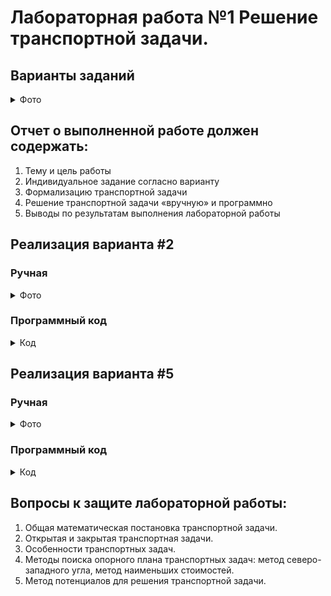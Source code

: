 # Лабораторная работа №1  Решение транспортной задачи.

## Варианты заданий
<details>

  <summary>Фото</summary>
  
Вариант 1. 
bj
ai	b1 = 120	b2 = 120	b3 = 200	b4 = 180	b5 = 110
а1 = 200	1	2	3	5	2
а2 = 150	4	6	7	3	1
а3 = 350	2	2	3	4	5

Вариант 2. 
bj
ai	b1 = 140	b2 = 110	b3 = 170	b4 = 90	b5 = 140
а1 = 250	4	3	4	5	3
а2 = 200	2	4	5	7	8
а3 = 220	4	3	7	2	1

Вариант 3. 
bj
ai	b1 = 110	b2 = 140	b3 = 220	b4 = 190	b5 = 120
а1 = 180	2	4	5	8	6
а2 = 300	7	3	6	4	5
а3 = 230	8	5	6	5	3

Вариант 4. 
bj
ai	b1 = 160	b2 = 120	b3 = 140	b4 = 200	b5 = 170
а1 = 300	1	4	2	1	3
а2 = 250	6	2	3	5	1
а3 = 200	2	3	4	1	4

Вариант 5. 
bj
ai	b1 = 110	b2 = 200	b3 = 90	b4 = 100	b5 = 120
а1 = 100	5	2	3	6	1
а2 = 300	1	1	4	4	2
а3 = 150	4	1	2	3	5

Вариант 6. 
bj
ai	b1 = 100	b2 = 120	b3 = 100	b4 = 200	b5 = 300
а1 = 150	5	1	2	3	4
а2 = 320	7	8	1	1	2
а3 = 400	4	1	3	1	2

Вариант 7. 
bj	b1 = 100	b2 = 100	b3 = 80	b4 = 90	b5 = 70
ai					
а1 = 200	1	4	5	3	1
а2 = 350	2	3	1	4	2
а3 = 150	2	1	3	1	1

Вариант 8. 
bj
ai	b1 = 100	b2 = 90	b3 = 200	b4 = 30	b5 = 80
а1 = 200	1	2	4	1	5
а2 = 120	1	2	1	3	1
а3 = 150	2	1	3	3	1

Вариант 9. 
bj
ai	b1 =100 	b2 = 120	b3 = 130	b4 = 100	b5 = 90
а1 = 300	1	4	5	3	1
а2 = 120	2	1	2	1	2
а3 = 300	3	1	4	2	1

Вариант 10. 
bj
ai	b1 = 100	b2 = 20	b3 = 70	b4 = 90	b5 = 180
а1 = 300	1	4	2	1	2
а2 = 90	2	2	3	1	3
а3 = 70	3	4	5	6	7

Вариант 11. 
bj
ai	b1 =100 	b2 = 200	b3 = 130	b4 = 180	b5 = 110
а1 = 150	1	4	7	2	1
а2 = 200	2	5	1	4	3
а3 = 170	46	27	36	40	45

Вариант 12. 
bj
ai	b1 = 120	b2 = 130	b3 = 200	b4 = 180	b5 = 110
а1 = 200	1	4	7	8	1
а2 = 150	2	3	1	4	1
а3 = 35	5	1	3	2	3

Вариант 13. 
bj
ai	b1 = 140	b2 = 110	b3 = 170	b4 = 90	b5 = 140
а1 = 250	1	2	3	5	2
а2 = 200	4	6	7	3	1
а3 = 220	3	2	3	4	5

Вариант 14. 
bj
ai	b1 = 110	b2 = 130	b3 = 200	b4 = 180	b5 = 110
а1 = 200	2	4	5	8	6
а2 = 150	7	3	6	4	5
а3 = 350	8	2	3	4	5

Вариант 15. 
bj
ai	b1 = 100	b2 = 120	b3 = 140	b4 = 200	b5 = 170
а1 = 300	1	4	2	1	3
а2 = 250	6	2	3	5	1
а3 = 200	2	3	4	1	4

Вариант 16. 
bj
ai	b1 = 100	b2 = 120	b3 = 100	b4 = 200	b5 = 300
а1 = 150	2	5	3	6	1
а2 = 320	1	1	4	4	2
а3 = 400	4	1	2	3	5

Вариант 17. 
bj
ai	b1 = 100	b2 = 100	b3 = 80	b4 = 90	b5 = 70
а1 = 200	1	4	7	2	1
а2 = 350	2	5	1	4	3
а3 = 150	2	3	1	2	1

Вариант 18. 
bj
ai	b1 = 100	b2 = 120	b3 = 100	b4 = 200	b5 = 300
а1 = 150	1	4	2	1	3
а2 = 320	6	2	3	5	1
а3 = 400	2	3	4	1	4

Вариант 19. 
bj
ai	b1 = 180	b2 = 110	b3 = 70	b4 = 90	b5 = 170
а1 = 250	1	2	4	1	5
а2 = 200	1	2	1	3	1
а3 = 220	2	1	3	3	1

Вариант 20. 
bj
ai	b1 = 110	b2 = 170	b3 = 200	b4 = 180	b5 = 110
а1 = 200	5	2	3	6	1
а2 = 150	1	1	4	4	2
а3 = 350	4	3	1	2	1

Вариант 21. 
bj
ai	b1 = 100	b2 = 20	b3 = 70	b4 = 100	b5 = 180
а1 = 300	1	4	7	2	3
а2 = 90	1	5	3	1	6
а3 = 70	2	1	3	1	4

Вариант 22. 
bj
ai	b1 = 100	b2 = 120	b3 = 90	b4 = 70	b5 = 80
а1 = 300	1	4	1	5	6
а2 = 250	1	3	1	1	2
а3 = 200	4	1	2	2	3

Вариант 23. 
bj
ai	b1 = 110	b2 = 80	b3 = 100	b4 = 90	b5 = 70
а1 = 350	1	5	1	7	1
а2 = 200	2	3	1	8	3
а3 = 150	6	7	9	10	8

Вариант 24. 
bj
ai	b1 = 110	b2 = 90	b3 = 100	b4 = 80	b5 = 200
а1 = 270	1	4	7	9	1
а2 = 300	2	3	1	2	4
а3 = 100	5	6	7	1	2

Вариант 25. 
bj
ai	b1 = 40	b2 = 80	b3 = 100	b4 = 150	b5 = 200
а1 = 250	1	5	1	3	1
а2 = 300	2	4	7	1	3
а3 = 150	2	4	5	6	1

Вариант 26. 
bj
ai	b1 = 100	b2 = 100	b3 = 80	b4 = 70	b5 = 90
а1 = 200	1	4	2	3	1
а2 = 150	2	1	7	8	1
а3 = 200	2	1	3	1	4

Вариант 27. 
bj
ai	b1 = 110	b2 = 80	b3 = 100	b4 = 90	b5 = 70
а1 = 250	1	4	7	9	1
а2 = 300	2	3	1	2	4
а3 = 150	2	1	3	1	4

Вариант 28. 
bj
ai	b1 = 100	b2 = 120	b3 =90 	b4 = 70	b5 = 80
а1 = 200	1	4	7	9	1
а2 = 100	1	3	1	1	2
а3 = 160	4	1	2	3	1

Вариант 29. 
bj
ai	b1 = 100	b2 = 120	b3 = 90	b4 = 70	b5 = 80
а1 = 350	1	5	1	7	1
а2 = 200	3	2	1	8	3
а3 = 150	6	7	9	1	3

Вариант 30. 
bj
ai	b1 = 100	b2 = 90	b3 = 80	b4 = 70	b5 = 200
а1 = 200	1	4	7	9	1
а2 = 200	2	3	1	2	4
а3 = 140	2	4	5	6	1


</details>  


## Отчет о выполненной работе должен содержать:

1. Тему и цель работы
2. Индивидуальное задание согласно варианту
3. Формализацию транспортной задачи
4. Решение транспортной задачи  «вручную» и программно
5. Выводы по результатам выполнения лабораторной работы



## Реализация варианта #2

### Ручная
<details>
  <summary>Фото</summary>


</details>

### Программный код

<details>
  <summary>Код</summary>
  
  ```Python
  SupaCode
  ```

</details>




## Реализация варианта #5

### Ручная
<details>
  <summary>Фото</summary>


</details>

### Программный код

<details>
  <summary>Код</summary>
  
  ```bash
  trash
  ```

</details>


## Вопросы к защите лабораторной работы:

1. Общая математическая постановка транспортной задачи. 
2. Открытая и закрытая транспортная задачи. 
3. Особенности транспортных задач.
4. Методы поиска опорного плана транспортных задач: метод северо-западного угла, метод наименьших стоимостей.
5. Метод потенциалов для решения транспортной задачи.
